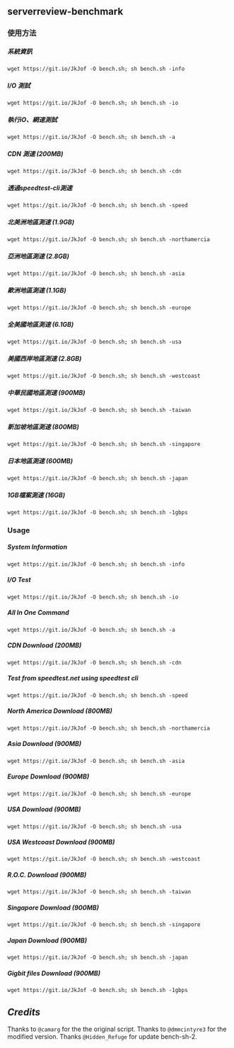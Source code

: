 ## serverreview-benchmark

### 使用方法

##### 系統資訊
`wget https://git.io/JkJof -O bench.sh; sh bench.sh -info`
##### I/O 測試
`wget https://git.io/JkJof -O bench.sh; sh bench.sh -io`
##### 執行iO、網速測試
`wget https://git.io/JkJof -O bench.sh; sh bench.sh -a`
##### CDN 測速 (200MB)
`wget https://git.io/JkJof -O bench.sh; sh bench.sh -cdn`
#####  透過speedtest-cli測速
`wget https://git.io/JkJof -O bench.sh; sh bench.sh -speed`
##### 北美洲地區測速 (1.9GB)
`wget https://git.io/JkJof -O bench.sh; sh bench.sh -northamercia`
##### 亞洲地區測速 (2.8GB)
`wget https://git.io/JkJof -O bench.sh; sh bench.sh -asia`
##### 歐洲地區測速 (1.1GB)
`wget https://git.io/JkJof -O bench.sh; sh bench.sh -europe`
##### 全美國地區測速 (6.1GB)
`wget https://git.io/JkJof -O bench.sh; sh bench.sh -usa`
##### 美國西岸地區測速 (2.8GB)
`wget https://git.io/JkJof -O bench.sh; sh bench.sh -westcoast`
##### 中華民國地區測速 (900MB)
`wget https://git.io/JkJof -O bench.sh; sh bench.sh -taiwan`
##### 新加坡地區測速 (800MB)
`wget https://git.io/JkJof -O bench.sh; sh bench.sh -singapore`
##### 日本地區測速 (600MB)
`wget https://git.io/JkJof -O bench.sh; sh bench.sh -japan`
##### 1GB檔案測速 (16GB)
`wget https://git.io/JkJof -O bench.sh; sh bench.sh -1gbps`

### Usage

##### System Information
`wget https://git.io/JkJof -O bench.sh; sh bench.sh -info`
##### I/O Test
`wget https://git.io/JkJof -O bench.sh; sh bench.sh -io`
##### All In One Command
`wget https://git.io/JkJof -O bench.sh; sh bench.sh -a`
##### CDN Download (200MB)
`wget https://git.io/JkJof -O bench.sh; sh bench.sh -cdn`
#####  Test from speedtest.net using speedtest cli
`wget https://git.io/JkJof -O bench.sh; sh bench.sh -speed`
##### North America Download (800MB)
`wget https://git.io/JkJof -O bench.sh; sh bench.sh -northamercia`
##### Asia Download (900MB)
`wget https://git.io/JkJof -O bench.sh; sh bench.sh -asia`
##### Europe Download (900MB)
`wget https://git.io/JkJof -O bench.sh; sh bench.sh -europe`
##### USA Download (900MB)
`wget https://git.io/JkJof -O bench.sh; sh bench.sh -usa`
##### USA Westcoast Download (900MB)
`wget https://git.io/JkJof -O bench.sh; sh bench.sh -westcoast`
##### R.O.C. Download (900MB)
`wget https://git.io/JkJof -O bench.sh; sh bench.sh -taiwan`
##### Singapore Download (900MB)
`wget https://git.io/JkJof -O bench.sh; sh bench.sh -singapore`
##### Japan Download (900MB)
`wget https://git.io/JkJof -O bench.sh; sh bench.sh -japan`
##### Gigbit files Download (900MB)
`wget https://git.io/JkJof -O bench.sh; sh bench.sh -1gbps`

## _Credits_

Thanks to `@camarg` for the the original script. Thanks to `@dmmcintyre3` for the modified version. Thanks `@Hidden_Refuge` for update bench-sh-2.
